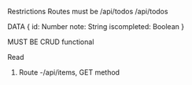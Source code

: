 Restrictions
Routes must be 
/api/todos
/api/todos<unique identifer>

DATA {
    id: Number
    note: String
    iscompleted: Boolean
}

MUST BE CRUD functional 

Read 
1. Route -/api/items, GET method
